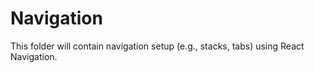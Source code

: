 # Navigation

This folder will contain navigation setup (e.g., stacks, tabs) using React Navigation. 
